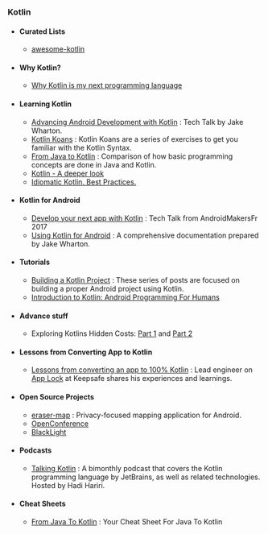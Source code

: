 ### Kotlin

 - #### Curated Lists

   * [awesome-kotlin](https://github.com/KotlinBy/awesome-kotlin)

 - #### Why Kotlin?
 
   * [Why Kotlin is my next programming language](https://medium.com/@octskyward/why-kotlin-is-my-next-programming-language-c25c001e26e3#.lppturyxt)
  
 - #### Learning Kotlin
  
   * [Advancing Android Development with Kotlin](https://realm.io/news/oredev-jake-wharton-kotlin-advancing-android-dev/) : Tech Talk by Jake Wharton.
   * [Kotlin Koans](http://try.kotlinlang.org/#/Kotlin%20Koans/Introduction/Hello,%20world!/Task.kt) : Kotlin Koans are a series of exercises to get you familiar with the Kotlin Syntax.
   * [From Java to Kotlin](https://fabiomsr.github.io/from-java-to-kotlin/) : Comparison of how basic programming concepts are done in Java and Kotlin.
   * [Kotlin - A deeper look](https://hackernoon.com/kotlin-a-deeper-look-8569d4da36f)
   * [Idiomatic Kotlin. Best Practices.](https://blog.philipphauer.de/idiomatic-kotlin-best-practices/)
 
 - #### Kotlin for Android
 
   * [Develop your next app with Kotlin](https://www.slideshare.net/arnaudgiuliani/develop-your-next-app-with-kotlin-androidmakersfr-2017) : Tech Talk from AndroidMakersFr 2017
   * [Using Kotlin for Android](https://docs.google.com/document/d/1ReS3ep-hjxWA8kZi0YqDbEhCqTt29hG8P44aA9W0DM8/edit?hl=en&forcehl=1) : A comprehensive documentation prepared by Jake Wharton.
 
 - #### Tutorials
 
   * [Building a Kotlin Project](http://cirorizzo.net/2016/03/04/building-a-kotlin-project/?utm_source=Android+Weekly&utm_campaign=36def426b1-Android_Weekly_195&utm_medium=email&utm_term=0_4eb677ad19-36def426b1-337877153) : These series of posts are focused on building a proper Android project using Kotlin.
   * [Introduction to Kotlin: Android Programming For Humans](https://www.toptal.com/software/kotlin-android-language?utm_content=buffer46c5c&utm_medium=social&utm_source=twitter.com&utm_campaign=buffer) 
   
 - #### Advance stuff
 
   * Exploring Kotlins Hidden Costs: [Part 1](https://medium.com/@BladeCoder/exploring-kotlins-hidden-costs-part-1-fbb9935d9b62) and [Part 2](https://medium.com/@BladeCoder/exploring-kotlins-hidden-costs-part-2-324a4a50b70)
 
 - #### Lessons from Converting App to Kotlin
 
   * [Lessons from converting an app to 100% Kotlin](https://medium.com/keepsafe-engineering/lessons-from-converting-an-app-to-100-kotlin-68984a05dcb6#.6kgw0rljf) : Lead engineer on [App Lock](https://play.google.com/store/apps/details?id=com.getkeepsafe.applock) at Keepsafe shares his experiences and learnings. 
 
 - #### Open Source Projects
 
   * [eraser-map](https://github.com/mapzen/eraser-map) : Privacy-focused mapping application for Android.
   * [OpenConference](https://github.com/OpenConference/OpenConference-android)
   * [BlackLight](https://github.com/PaperAirplane-Dev-Team/BlackLight)
   
 - #### Podcasts
 
   * [Talking Kotlin](http://talkingkotlin.com/) : A bimonthly podcast that covers the Kotlin programming language by JetBrains, as well as related technologies. Hosted by Hadi Hariri.

 - #### Cheat Sheets

   * [From Java To Kotlin](https://github.com/MindorksOpenSource/from-java-to-kotlin) : Your Cheat Sheet For Java To Kotlin
